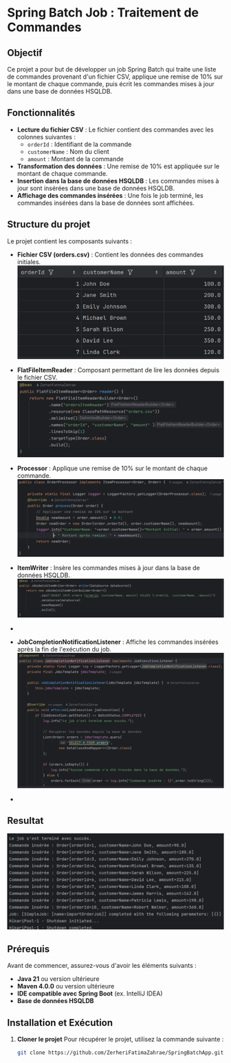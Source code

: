 # Spring Batch Job : Traitement de Commandes

## Objectif
Ce projet a pour but de développer un job Spring Batch qui traite une liste de commandes provenant d'un fichier CSV, applique une remise de 10% sur le montant de chaque commande, puis écrit les commandes mises à jour dans une base de données HSQLDB.

## Fonctionnalités
- **Lecture du fichier CSV** : Le fichier contient des commandes avec les colonnes suivantes :
    - `orderId` : Identifiant de la commande
    - `customerName` : Nom du client
    - `amount` : Montant de la commande
- **Transformation des données** : Une remise de 10% est appliquée sur le montant de chaque commande.
- **Insertion dans la base de données HSQLDB** : Les commandes mises à jour sont insérées dans une base de données HSQLDB.
- **Affichage des commandes insérées** : Une fois le job terminé, les commandes insérées dans la base de données sont affichées.

## Structure du projet
Le projet contient les composants suivants :
- **Fichier CSV (orders.csv)** : Contient les données des commandes initiales.
  ![Description de l'image](images/img.png)

- **FlatFileItemReader** : Composant permettant de lire les données depuis le fichier CSV.
  ![Description de l'image](images/img_2.png)

- **Processor** : Applique une remise de 10% sur le montant de chaque commande.
  ![Description de l'image](images/img_3.png)

- **ItemWriter** : Insère les commandes mises à jour dans la base de données HSQLDB.
  ![Description de l'image](images/img_4.png)
- 
- **JobCompletionNotificationListener** : Affiche les commandes insérées après la fin de l'exécution du job.
  ![Description de l'image](images/img_5.png)
- 
## Resultat

![Description de l'image](images/img_1.png)

## Prérequis
Avant de commencer, assurez-vous d'avoir les éléments suivants :
- **Java 21** ou version ultérieure
- **Maven 4.0.0** ou version ultérieure
- **IDE compatible avec Spring Boot** (ex. IntelliJ IDEA)
- **Base de données HSQLDB**

## Installation et Exécution

1. **Cloner le projet**
   Pour récupérer le projet, utilisez la commande suivante :
   ```bash
   git clone https://github.com/ZerheriFatimaZahrae/SpringBatchApp.git
